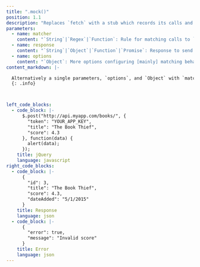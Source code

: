 ```yaml
---
title: ".mock()"
position: 1.1
description: "Replaces `fetch` with a stub which records its calls and returns a `Response` instance."
parameters:
  - name: matcher
    content: "`String`|`Regex`|`Function`: Rule for matching calls to `fetch`"
  - name: response
    content: "`String`|`Object`|`Function`|`Promise`: Response to send matched calls"
  - name: options
    content: "`Object`: More options configuring [mainly] matching behaviour"
content_markdown: |-

  Alternatively a single parameters, `options`, and `Object` with `matcher`, `response` and other options defined on it, can be passed
  {: .info}



left_code_blocks:
  - code_block: |-
      $.post("http://api.myapp.com/books/", {
        "token": "YOUR_APP_KEY",
        "title": "The Book Thief",
        "score": 4.3
      }, function(data) {
        alert(data);
      });
    title: jQuery
    language: javascript
right_code_blocks:
  - code_block: |-
      {
        "id": 3,
        "title": "The Book Thief",
        "score": 4.3,
        "dateAdded": "5/1/2015"
      }
    title: Response
    language: json
  - code_block: |-
      {
        "error": true,
        "message": "Invalid score"
      }
    title: Error
    language: json
---
```



